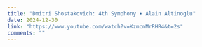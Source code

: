 ```yaml
---
title: "Dmitri Shostakovich: 4th Symphony ∙ Alain Altinoglu"
date: 2024-12-30
link: "https://www.youtube.com/watch?v=KzmcnMrRHR4&t=2s"
comments: ""
---
```


